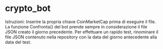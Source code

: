 # crypto_bot
Istruzioni: 
Inserire la propria chiave CoinMarketCap prima di eseguire il file. 
La funzione Confronta() del bot prende sempre in considerazione il file JSON creato il giorno precedente. 
Per effettuare un rapido test, rinominare il file JSON contenuto nella repository con la data del giorno antecedente
alla data del test.
